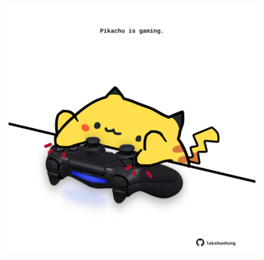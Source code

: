 <!-- built at 11/08/2025, 10:00:35 UTC -->
<p align="center">
  <img width="500" height="500" src="./ReadmeImage.svg">
</p>
